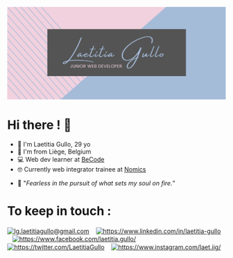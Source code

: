 ![Laetitia Gullo](/LG.png "Laetitia Gullo")

# Hi there ! 👋

- 👩 I'm Laetitia Gullo, 29 yo
- 🏡 I'm from Liège, Belgium
- 💻 Web dev learner at [BeCode](https://becode.org/)
- 🤓 Currently web integrator trainee at [Nomics](https://www.linkedin.com/company/nomics/)
<!-- - 👀 Looking for job opportunities -->
- 🦋 "*Fearless in the pursuit of what sets my soul on fire.*"


# To keep in touch :

<p align="left">
<a href="mailto:lg.laetitiagullo@gmail.com"><img align="center" src="https://cdn.jsdelivr.net/npm/simple-icons@3.0.1/icons/mail-dot-ru.svg" alt="lg.laetitiagullo@gmail.com" height="35" width="35" /></a> &nbsp;&nbsp;
<a href="https://www.linkedin.com/in/laetitia-gullo" target="blank"><img align="center" src="https://cdn.jsdelivr.net/npm/simple-icons@3.0.1/icons/linkedin.svg" alt="https://www.linkedin.com/in/laetitia-gullo" height="35" width="35" /></a> &nbsp;&nbsp;
<a href="https://www.facebook.com/laetitia.gullo" target="blank"><img align="center" src="https://cdn.jsdelivr.net/npm/simple-icons@3.0.1/icons/facebook.svg" alt="https://www.facebook.com/laetitia.gullo/" height="35" width="35" /></a> &nbsp;&nbsp;
<a href="https://twitter.com/LaetitiaGullo" target="blank"><img align="center" src="https://cdn.jsdelivr.net/npm/simple-icons@3.0.1/icons/twitter.svg" alt="https://twitter.com/LaetitiaGullo" height="35" width="35" /></a> &nbsp;&nbsp;
<a href="https://www.instagram.com/laet.iig" target="blank"><img align="center" src="https://cdn.jsdelivr.net/npm/simple-icons@3.0.1/icons/instagram.svg" alt="https://www.instagram.com/laet.iig/" height="35" width="35" /></a> &nbsp;&nbsp;
</p>